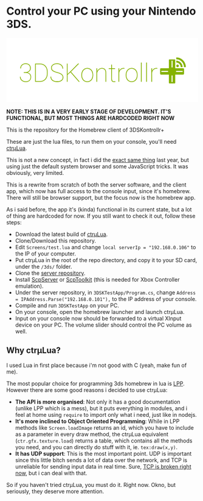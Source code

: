 # Control your PC using your Nintendo 3DS.
![](Resources/logo.png)

**NOTE: THIS IS IN A VERY EARLY STAGE OF DEVELOPMENT. IT'S FUNCTIONAL, BUT MOST THINGS ARE HARDCODED RIGHT NOW**

This is the repository for the Homebrew client of 3DSKontrollr+

These are just the lua files, to run them on your console, you'll need [ctrµLua](https://github.com/ctruLua/ctruLua).

This is not a new concept, in fact i did the [exact same thing](https://github.com/TheBITLINK/3DSKontrollrLegacy)
 last year, but using just the default system browser and some JavaScript tricks. It was obviously, very limited.

This is a rewrite from scratch of both the server software, and the client app, which now has full access to the console input, since it's homebrew. There will still be browser support, but the focus now is the homebrew app.

As i said before, the app it's (kinda) functional in its current state, but a lot of thing are hardcoded for now. If you still want to check it out, follow these steps:

 - Download the latest build of [ctrµLua](https://github.com/ctruLua/ctruLua).
 - Clone/Download this repository.
 - Edit `Screens/test.lua` and change `local serverIp = "192.168.0.106"` to the IP of your computer.
 - Put ctrµLua in the root of the repo directory, and copy it to your SD card, under the `/3ds/` folder.
 - Clone the [server repository](https://github.com/3DSKontrollr/3DSKServer).
 - Install [ScpServer](http://forums.pcsx2.net/Thread-XInput-Wrapper-for-DS3-and-Play-com-USB-Dual-DS2-Controller) or [ScpToolkit](https://github.com/nefarius/ScpToolkit) (this is needed for Xbox Controller emulation).
 - Under the server repository, in `3DSKTestApp/Program.cs`, change `Address = IPAddress.Parse("192.168.0.101"),` to the IP address of your console.
 - Compile and run `3DSKTestApp` on your PC.
 - On your console, open the homebrew launcher and launch ctrµLua.
 - Input on your console now should be forwarded to a virtual XInput device on your PC. The volume slider should control the PC volume as well.

## Why ctrµLua?
I used Lua in first place because i'm not good with C (yeah, make fun of me).

The most popular choice for programming 3ds homebrew in lua is [LPP](https://github.com/Rinnegatamante/lpp-3ds). However there are some good reasons i decided to use ctrµLua:
 - **The API is more organised**: Not only it has a good documentation (unlike LPP which is a mess), but it puts everything in modules, and i feel at home using `require` to import only what i need, just like in nodejs.
 - **It's more inclined to Object Oriented Programming**: While in LPP methods like `Screen.loadImage` returns an id, which you have to include as a parameter in every draw method, the ctrµLua equivalent (`ctr.gfx.texture.load`) returns a table, which contains all the methods you need, and you can directly do stuff with it, ie. `tex:draw(x,y)`.
 - **It has UDP support**: This is the most important point. UDP is important since this little bitch sends a lot of data over the network, and TCP is unreliable for sending input data in real time. Sure, [TCP is broken right now](https://github.com/ctruLua/ctruLua/issues/10), but i can deal with that.

So if you haven't tried ctrµLua, you must do it. Right now. Okno, but seriously, they deserve more attention.
